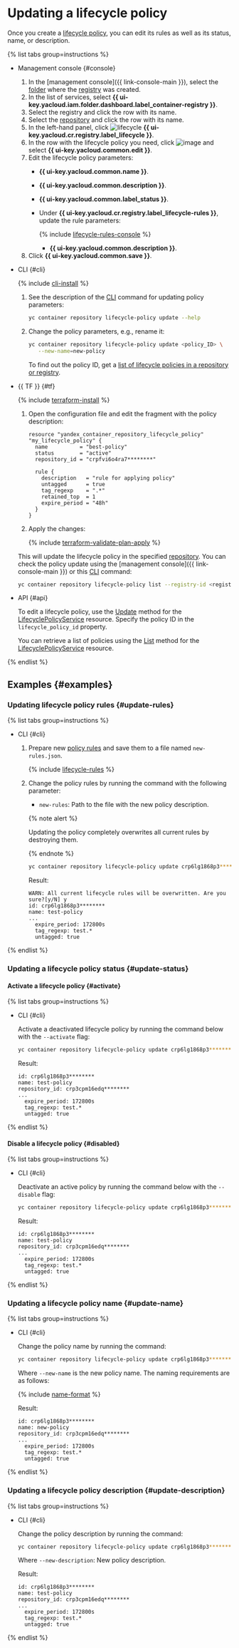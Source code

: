 # Updating a lifecycle policy

Once you create a [lifecycle policy](../../concepts/lifecycle-policy.md), you can edit its rules as well as its status, name, or description.

{% list tabs group=instructions %}

- Management console {#console}

   1. In the [management console]({{ link-console-main }}), select the [folder](../../../resource-manager/concepts/resources-hierarchy.md#folder) where the [registry](../../concepts/registry.md) was created.
   1. In the list of services, select **{{ ui-key.yacloud.iam.folder.dashboard.label_container-registry }}**.
   1. Select the registry and click the row with its name.
   1. Select the [repository](../../concepts/repository.md) and click the row with its name.
   1. In the left-hand panel, click ![lifecycle](../../../_assets/console-icons/arrows-rotate-right.svg) **{{ ui-key.yacloud.cr.registry.label_lifecycle }}**.
   1. In the row with the lifecycle policy you need, click ![image](../../../_assets/console-icons/ellipsis.svg) and select **{{ ui-key.yacloud.common.edit }}**.
   1. Edit the lifecycle policy parameters:
      * **{{ ui-key.yacloud.common.name }}**.
      * **{{ ui-key.yacloud.common.description }}**.
      * **{{ ui-key.yacloud.common.label_status }}**.
      * Under **{{ ui-key.yacloud.cr.registry.label_lifecycle-rules }}**, update the rule parameters:

         {% include [lifecycle-rules-console](../../../_includes/container-registry/lifecycle-rules-console.md) %}

         * **{{ ui-key.yacloud.common.description }}**.
   1. Click **{{ ui-key.yacloud.common.save }}**.

- CLI {#cli}

   {% include [cli-install](../../../_includes/cli-install.md) %}

   1. See the description of the [CLI](../../../cli/) command for updating policy parameters:

      ```bash
      yc container repository lifecycle-policy update --help
      ```

   1. Change the policy parameters, e.g., rename it:

      ```bash
      yc container repository lifecycle-policy update <policy_ID> \
         --new-name=new-policy
      ```

      To find out the policy ID, get a [list of lifecycle policies in a repository or registry](lifecycle-policy-list.md#lifecycle-policy-list).

- {{ TF }} {#tf}

   {% include [terraform-install](../../../_includes/terraform-install.md) %}

   1. Open the configuration file and edit the fragment with the policy description:

      ```hcl
      resource "yandex_container_repository_lifecycle_policy" "my_lifecycle_policy" {
        name          = "best-policy"
        status        = "active"
        repository_id = "crpfvi6o4ra7********"

        rule {
          description   = "rule for applying policy"
          untagged      = true
          tag_regexp    = ".*"
          retained_top  = 1
          expire_period = "48h"
        }
      }
      ```

   1. Apply the changes:

      {% include [terraform-validate-plan-apply](../../../_tutorials/_tutorials_includes/terraform-validate-plan-apply.md) %}

   This will update the lifecycle policy in the specified [repository](../../concepts/repository.md). You can check the policy update using the [management console]({{ link-console-main }}) or this [CLI](../../../cli/) command:

   ```bash
   yc container repository lifecycle-policy list --registry-id <registry_ID>
   ```

- API {#api}

   To edit a lifecycle policy, use the [Update](../../api-ref/grpc/LifecyclePolicy/update.md) method for the [LifecyclePolicyService](../../api-ref/grpc/LifecyclePolicy/index.md) resource. Specify the policy ID in the `lifecycle_policy_id` property.

   You can retrieve a list of policies using the [List](../../api-ref/grpc/LifecyclePolicy/list.md) method for the [LifecyclePolicyService](../../api-ref/grpc/LifecyclePolicy/index.md) resource.

{% endlist %}

## Examples {#examples}

### Updating lifecycle policy rules {#update-rules}

{% list tabs group=instructions %}

- CLI {#cli}

   1. Prepare new [policy rules](../../concepts/lifecycle-policy.md#lifecycle-rules) and save them to a file named `new-rules.json`.

      {% include [lifecycle-rules](../../../_includes/container-registry/lifecycle-rules.md) %}

   1. Change the policy rules by running the command with the following parameter:
      * `new-rules`: Path to the file with the new policy description.

      {% note alert %}

      Updating the policy completely overwrites all current rules by destroying them.

      {% endnote %}

      ```bash
      yc container repository lifecycle-policy update crp6lg1868p3******** --new-rules ./new-rules.json
      ```

      Result:

      ```text
      WARN: All current lifecycle rules will be overwritten. Are you sure?[y/N] y
      id: crp6lg1868p3********
      name: test-policy
      ...
        expire_period: 172800s
        tag_regexp: test.*
        untagged: true
      ```

{% endlist %}

### Updating a lifecycle policy status {#update-status}

#### Activate a lifecycle policy {#activate}

{% list tabs group=instructions %}

- CLI {#cli}

   Activate a deactivated lifecycle policy by running the command below with the `--activate` flag:

   ```bash
   yc container repository lifecycle-policy update crp6lg1868p3******** --activate
   ```

   Result:

   ```text
   id: crp6lg1868p3********
   name: test-policy
   repository_id: crp3cpm16edq********
   ...
     expire_period: 172800s
     tag_regexp: test.*
     untagged: true
   ```

{% endlist %}

#### Disable a lifecycle policy {#disabled}

{% list tabs group=instructions %}

- CLI {#cli}

   Deactivate an active policy by running the command below with the `--disable` flag:

   ```bash
   yc container repository lifecycle-policy update crp6lg1868p3******** --disable
   ```

   Result:

   ```text
   id: crp6lg1868p3********
   name: test-policy
   repository_id: crp3cpm16edq********
   ...
     expire_period: 172800s
     tag_regexp: test.*
     untagged: true
   ```

{% endlist %}

### Updating a lifecycle policy name {#update-name}

{% list tabs group=instructions %}

- CLI {#cli}

   Change the policy name by running the command:

   ```bash
   yc container repository lifecycle-policy update crp6lg1868p3******** --new-name new-policy
   ```

   Where `--new-name` is the new policy name. The naming requirements are as follows:

   {% include [name-format](../../../_includes/name-format.md) %}

   Result:

   ```text
   id: crp6lg1868p3********
   name: new-policy
   repository_id: crp3cpm16edq********
   ...
     expire_period: 172800s
     tag_regexp: test.*
     untagged: true
   ```

{% endlist %}

### Updating a lifecycle policy description {#update-description}

{% list tabs group=instructions %}

- CLI {#cli}

   Change the policy description by running the command:

   ```bash
   yc container repository lifecycle-policy update crp6lg1868p3******** --new-description "new description"
   ```

   Where `--new-description`: New policy description.

   Result:

   ```text
   id: crp6lg1868p3********
   name: test-policy
   repository_id: crp3cpm16edq********
   ...
     expire_period: 172800s
     tag_regexp: test.*
     untagged: true
   ```

{% endlist %}